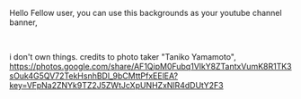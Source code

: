 Hello Fellow user, you can use this backgrounds as your youtube channel banner,

<br>

i don't own things. credits to photo taker "Taniko Yamamoto", 
<br>
https://photos.google.com/share/AF1QipM0Fubq1VlkY8ZTantxVumK8R1TK3sOuk4G5QV72TekHsnhBDl_9bCMttPfxEElEA?key=VFpNa2ZNYk9TZ2J5ZWtJcXpUNHZxNlR4dDUtY2F3
